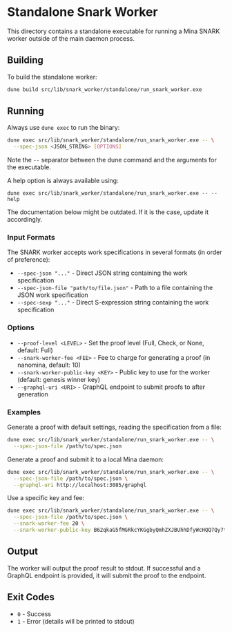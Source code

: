 # Standalone Snark Worker

This directory contains a standalone executable for running a Mina SNARK worker
outside of the main daemon process.

## Building

To build the standalone worker:

```bash
dune build src/lib/snark_worker/standalone/run_snark_worker.exe
```

## Running

Always use `dune exec` to run the binary:

```bash
dune exec src/lib/snark_worker/standalone/run_snark_worker.exe -- \
  --spec-json <JSON_STRING> [OPTIONS]
```

Note the `--` separator between the dune command and the arguments for the
executable.

A help option is always available using:
```
dune exec src/lib/snark_worker/standalone/run_snark_worker.exe -- --help
```

The documentation below might be outdated. If it is the case, update it
accordingly.

### Input Formats

The SNARK worker accepts work specifications in several formats (in order of
preference):

- `--spec-json "..."` - Direct JSON string containing the work specification
- `--spec-json-file "path/to/file.json"` - Path to a file containing the JSON
  work specification
- `--spec-sexp "..."` - Direct S-expression string containing the work
  specification

### Options

- `--proof-level <LEVEL>` - Set the proof level (Full, Check, or None, default:
  Full)
- `--snark-worker-fee <FEE>` - Fee to charge for generating a proof (in
  nanomina, default: 10)
- `--snark-worker-public-key <KEY>` - Public key to use for the worker (default:
  genesis winner key)
- `--graphql-uri <URI>` - GraphQL endpoint to submit proofs to after generation

### Examples

Generate a proof with default settings, reading the specification from a file:

```bash
dune exec src/lib/snark_worker/standalone/run_snark_worker.exe -- \
  --spec-json-file /path/to/spec.json
```

Generate a proof and submit it to a local Mina daemon:

```bash
dune exec src/lib/snark_worker/standalone/run_snark_worker.exe -- \
  --spec-json-file /path/to/spec.json \
  --graphql-uri http://localhost:3085/graphql
```

Use a specific key and fee:

```bash
dune exec src/lib/snark_worker/standalone/run_snark_worker.exe -- \
  --spec-json-file /path/to/spec.json \
  --snark-worker-fee 20 \
  --snark-worker-public-key B62qkaG5fMGRkcYKGgbyQmhZXJBUhhDfyWcHQQ7Qy7tqHKdUe1wmaK4
```

## Output

The worker will output the proof result to stdout. If successful and a GraphQL
endpoint is provided, it will submit the proof to the endpoint.

## Exit Codes

- `0` - Success
- `1` - Error (details will be printed to stdout)
